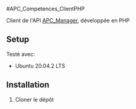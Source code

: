 #APC_Competences_ClientPHP


Client de l'API [APC_Manager](https://github.com/JonCourbon/APC_Manager), développée en PHP

## Setup
Testé avec:

- Ubuntu 20.04.2 LTS

## Installation
1. Cloner le dépôt